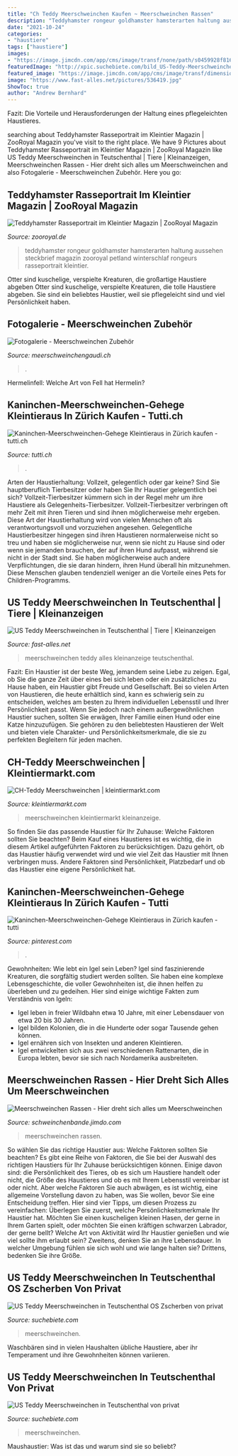 ```yaml
---
title: "Ch Teddy Meerschweinchen Kaufen ~ Meerschweinchen Rassen"
description: "Teddyhamster rongeur goldhamster hamsterarten haltung aussehen steckbrief magazin zooroyal petland winterschlaf rongeurs rasseportrait kleintier"
date: "2021-10-24"
categories:
- "haustiere"
tags: ["haustiere"]
images:
- "https://image.jimcdn.com/app/cms/image/transf/none/path/s0459928f8166bc8d/image/i4d53ab2c87d66d75/version/1578338141/image.jpg"
featuredImage: "http://xpic.suchebiete.com/bild_US-Teddy-Meerschweinchen,1883877,280,0,0,200.jpg"
featured_image: "https://image.jimcdn.com/app/cms/image/transf/dimension=553x10000:format=jpg/path/s15605b4c037caa57/image/i14d42ea5f355c572/version/1448223974/image.jpg"
image: "https://www.fast-alles.net/pictures/536419.jpg"
ShowToc: true
author: "Andrew Bernhard"
---
```



Fazit: Die Vorteile und Herausforderungen der Haltung eines pflegeleichten Haustieres.

	

		
searching about Teddyhamster Rasseportrait im Kleintier Magazin | ZooRoyal Magazin you've visit to the right place. We have 9 Pictures about Teddyhamster Rasseportrait im Kleintier Magazin | ZooRoyal Magazin like US Teddy Meerschweinchen in Teutschenthal | Tiere | Kleinanzeigen, Meerschweinchen Rassen - Hier dreht sich alles um Meerschweinchen and also Fotogalerie - Meerschweinchen Zubehör. Here you go:
		
    
## Teddyhamster Rasseportrait Im Kleintier Magazin | ZooRoyal Magazin

<img loading=lazy src="https://www.zooroyal.de/magazin/wp-content/uploads/2016/01/Teddyhamster-760x560.jpg" onerror="this.onerror=null;this.src='https://tse2.mm.bing.net/th?id=OIP.2dGnvkOx94fHQvN14iSFnwHaFd&amp;pid=15.1';" alt="Teddyhamster Rasseportrait im Kleintier Magazin | ZooRoyal Magazin">

_Source: zooroyal.de_

>teddyhamster rongeur goldhamster hamsterarten haltung aussehen steckbrief magazin zooroyal petland winterschlaf rongeurs rasseportrait kleintier. 

	

Otter sind kuschelige, verspielte Kreaturen, die großartige Haustiere abgeben
Otter sind kuschelige, verspielte Kreaturen, die tolle Haustiere abgeben. Sie sind ein beliebtes Haustier, weil sie pflegeleicht sind und viel Persönlichkeit haben.

    
## Fotogalerie - Meerschweinchen Zubehör

<img loading=lazy src="https://image.jimcdn.com/app/cms/image/transf/none/path/s0459928f8166bc8d/image/i4d53ab2c87d66d75/version/1578338141/image.jpg" onerror="this.onerror=null;this.src='https://tse2.mm.bing.net/th?id=OIP.L5k6m2eo1TovRaiVF1EDLwHaHZ&amp;pid=15.1';" alt="Fotogalerie - Meerschweinchen Zubehör">

_Source: meerschweinchengaudi.ch_

>. 

	

Hermelinfell: Welche Art von Fell hat Hermelin?

    
## Kaninchen-Meerschweinchen-Gehege Kleintieraus In Zürich Kaufen - Tutti.ch

<img loading=lazy src="http://c.tutti.ch/big/0769574366.jpg" onerror="this.onerror=null;this.src='https://tse2.mm.bing.net/th?id=OIP.7tU9Jzsaj7JNbZXF1_mr9QHaJ5&amp;pid=15.1';" alt="Kaninchen-Meerschweinchen-Gehege Kleintieraus in Zürich kaufen - tutti.ch">

_Source: tutti.ch_

>. 

	

Arten der Haustierhaltung: Vollzeit, gelegentlich oder gar keine?
Sind Sie hauptberuflich Tierbesitzer oder haben Sie Ihr Haustier gelegentlich bei sich? Vollzeit-Tierbesitzer kümmern sich in der Regel mehr um ihre Haustiere als Gelegenheits-Tierbesitzer. Vollzeit-Tierbesitzer verbringen oft mehr Zeit mit ihren Tieren und sind ihnen möglicherweise mehr ergeben. Diese Art der Haustierhaltung wird von vielen Menschen oft als verantwortungsvoll und vorzuziehen angesehen.
Gelegentliche Haustierbesitzer hingegen sind ihren Haustieren normalerweise nicht so treu und haben sie möglicherweise nur, wenn sie nicht zu Hause sind oder wenn sie jemanden brauchen, der auf ihren Hund aufpasst, während sie nicht in der Stadt sind. Sie haben möglicherweise auch andere Verpflichtungen, die sie daran hindern, ihren Hund überall hin mitzunehmen. Diese Menschen glauben tendenziell weniger an die Vorteile eines Pets for Children-Programms.

    
## US Teddy Meerschweinchen In Teutschenthal | Tiere | Kleinanzeigen

<img loading=lazy src="https://www.fast-alles.net/pictures/536419.jpg" onerror="this.onerror=null;this.src='https://tse3.mm.bing.net/th?id=OIP.4LU8H464udODJ5kwUKKMDgHaE7&amp;pid=15.1';" alt="US Teddy Meerschweinchen in Teutschenthal | Tiere | Kleinanzeigen">

_Source: fast-alles.net_

>meerschweinchen teddy alles kleinanzeige teutschenthal. 

	

Fazit:
Ein Haustier ist der beste Weg, jemandem seine Liebe zu zeigen. Egal, ob Sie die ganze Zeit über eines bei sich leben oder ein zusätzliches zu Hause haben, ein Haustier gibt Freude und Gesellschaft. Bei so vielen Arten von Haustieren, die heute erhältlich sind, kann es schwierig sein zu entscheiden, welches am besten zu Ihrem individuellen Lebensstil und Ihrer Persönlichkeit passt. Wenn Sie jedoch nach einem außergewöhnlichen Haustier suchen, sollten Sie erwägen, Ihrer Familie einen Hund oder eine Katze hinzuzufügen. Sie gehören zu den beliebtesten Haustieren der Welt und bieten viele Charakter- und Persönlichkeitsmerkmale, die sie zu perfekten Begleitern für jeden machen.

    
## CH-Teddy Meerschweinchen | Kleintiermarkt.com

<img loading=lazy src="https://www.kleintiermarkt.com/export/tsYacFSdWPgZ.jpg" onerror="this.onerror=null;this.src='https://tse1.mm.bing.net/th?id=OIP.J2K0xUGOaojt7K1ORxuktwHaE4&amp;pid=15.1';" alt="CH-Teddy Meerschweinchen | kleintiermarkt.com">

_Source: kleintiermarkt.com_

>meerschweinchen kleintiermarkt kleinanzeige. 

	

So finden Sie das passende Haustier für Ihr Zuhause: Welche Faktoren sollten Sie beachten?
Beim Kauf eines Haustieres ist es wichtig, die in diesem Artikel aufgeführten Faktoren zu berücksichtigen. Dazu gehört, ob das Haustier häufig verwendet wird und wie viel Zeit das Haustier mit Ihnen verbringen muss. Andere Faktoren sind Persönlichkeit, Platzbedarf und ob das Haustier eine eigene Persönlichkeit hat.

    
## Kaninchen-Meerschweinchen-Gehege Kleintieraus In Zürich Kaufen - Tutti

<img loading=lazy src="https://i.pinimg.com/736x/f2/33/a8/f233a8d3bb7ac5323244def7137a976e.jpg" onerror="this.onerror=null;this.src='https://tse4.mm.bing.net/th?id=OIP.rPSuydSix3oD_w6uB-IpegHaFi&amp;pid=15.1';" alt="Kaninchen-Meerschweinchen-Gehege Kleintieraus in Zürich kaufen - tutti">

_Source: pinterest.com_

>. 

	

Gewohnheiten: Wie lebt ein Igel sein Leben?
Igel sind faszinierende Kreaturen, die sorgfältig studiert werden sollten. Sie haben eine komplexe Lebensgeschichte, die voller Gewohnheiten ist, die ihnen helfen zu überleben und zu gedeihen. Hier sind einige wichtige Fakten zum Verständnis von Igeln:
- Igel leben in freier Wildbahn etwa 10 Jahre, mit einer Lebensdauer von etwa 20 bis 30 Jahren.
- Igel bilden Kolonien, die in die Hunderte oder sogar Tausende gehen können.
- Igel ernähren sich von Insekten und anderen Kleintieren.
- Igel entwickelten sich aus zwei verschiedenen Rattenarten, die in Europa lebten, bevor sie sich nach Nordamerika ausbreiteten.

    
## Meerschweinchen Rassen - Hier Dreht Sich Alles Um Meerschweinchen

<img loading=lazy src="https://image.jimcdn.com/app/cms/image/transf/dimension=553x10000:format=jpg/path/s15605b4c037caa57/image/i14d42ea5f355c572/version/1448223974/image.jpg" onerror="this.onerror=null;this.src='https://tse4.mm.bing.net/th?id=OIP.ifztwqg5B-xjXYevcQsTKQEgDY&amp;pid=15.1';" alt="Meerschweinchen Rassen - Hier dreht sich alles um Meerschweinchen">

_Source: schweinchenbande.jimdo.com_

>meerschweinchen rassen. 

	

So wählen Sie das richtige Haustier aus: Welche Faktoren sollten Sie beachten?
Es gibt eine Reihe von Faktoren, die Sie bei der Auswahl des richtigen Haustiers für Ihr Zuhause berücksichtigen können. Einige davon sind: die Persönlichkeit des Tieres, ob es sich um Haustiere handelt oder nicht, die Größe des Haustieres und ob es mit Ihrem Lebensstil vereinbar ist oder nicht. Aber welche Faktoren Sie auch abwägen, es ist wichtig, eine allgemeine Vorstellung davon zu haben, was Sie wollen, bevor Sie eine Entscheidung treffen. Hier sind vier Tipps, um diesen Prozess zu vereinfachen:
Überlegen Sie zuerst, welche Persönlichkeitsmerkmale Ihr Haustier hat. Möchten Sie einen kuscheligen kleinen Hasen, der gerne in Ihrem Garten spielt, oder möchten Sie einen kräftigen schwarzen Labrador, der gerne bellt? Welche Art von Aktivität wird Ihr Haustier genießen und wie viel sollte ihm erlaubt sein? Zweitens, denken Sie an ihre Lebensdauer. In welcher Umgebung fühlen sie sich wohl und wie lange halten sie? Drittens, bedenken Sie ihre Größe.

    
## US Teddy Meerschweinchen In Teutschenthal OS Zscherben Von Privat

<img loading=lazy src="http://xpic.suchebiete.com/bild_US-Teddy-Meerschweinchen,1883877,280,0,0,200.jpg" onerror="this.onerror=null;this.src='https://tse3.mm.bing.net/th?id=OIP.lDbMxxjrUEktZC4_WbaYTwAAAA&amp;pid=15.1';" alt="US Teddy Meerschweinchen in Teutschenthal OS Zscherben von privat">

_Source: suchebiete.com_

>meerschweinchen. 

	

Waschbären sind in vielen Haushalten übliche Haustiere, aber ihr Temperament und ihre Gewohnheiten können variieren.

    
## US Teddy Meerschweinchen In Teutschenthal Von Privat

<img loading=lazy src="https://xpic.suchebiete.com/bild_US-Teddy-Meerschweinchen,3224193,280,0,0,200.jpg" onerror="this.onerror=null;this.src='https://tse4.mm.bing.net/th?id=OIP.IzszsosfAH9fztcU2wZ50QAAAA&amp;pid=15.1';" alt="US Teddy Meerschweinchen in Teutschenthal von privat">

_Source: suchebiete.com_

>meerschweinchen. 

	

Maushaustier: Was ist das und warum sind sie so beliebt?

